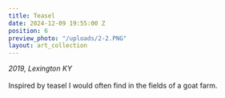 ```yaml
---
title: Teasel
date: 2024-12-09 19:55:00 Z
position: 6
preview_photo: "/uploads/2-2.PNG"
layout: art_collection
---
```


*2019, Lexington KY* <br> 
<br>
Inspired by teasel I would often find in the fields of a goat farm. 